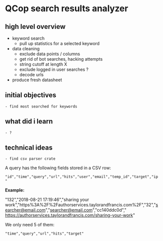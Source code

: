 # QCop search results analyzer

## high level overview

- keyword search
    - pull up statistics for a selected keyword
- data cleaning
    - exclude data points / columns
    - get rid of bot searches, hacking attempts
    - string cutoff at length X
    - exclude logged in user searches ?
    - decode urls
- produce fresh datasheet

## initial objectives
    - find most searched for keywords

## what did i learn
    - ?

## technical ideas
    - find csv parser crate

A query has the following fields stored in a CSV row:

`"id","time","query","url","hits","user","email","temp_id","target","ip"`

**Example:**

"132","2018-08-21 17:19:46","sharing your work","https%3A%2F%2Fauthorservices.taylorandfrancis.com%2F","32","searcher@email.com","searcher@email.com","cc140ddc0d"," https://authorservices.taylorandfrancis.com/sharing-your-work"

We only need 5 of them:

`"time","query","url","hits","target"`
